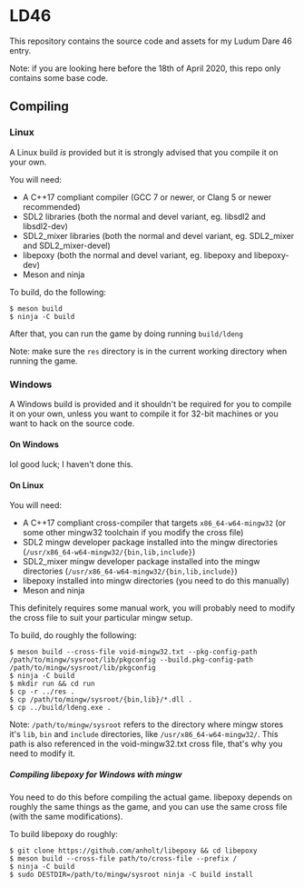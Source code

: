 # LD46
This repository contains the source code and assets for my Ludum Dare 46 entry.

Note: if you are looking here before the 18th of April 2020, this repo only contains some base code.

## Compiling

### Linux

A Linux build *is* provided but it is strongly advised that you compile it on your own.

You will need:
 - A C++17 compliant compiler (GCC 7 or newer, or Clang 5 or newer recommended)
 - SDL2 libraries (both the normal and devel variant, eg. libsdl2 and libsdl2-dev)
 - SDL2\_mixer libraries (both the normal and devel variant, eg. SDL2\_mixer and SDL2\_mixer-devel)
 - libepoxy (both the normal and devel variant, eg. libepoxy and libepoxy-dev)
 - Meson and ninja

To build, do the following:
```
$ meson build
$ ninja -C build
```

After that, you can run the game by doing running `build/ldeng`

Note: make sure the `res` directory is in the current working directory when running the game.

### Windows

A Windows build is provided and it shouldn't be required for you to compile it on your own, unless you want to compile it for 32-bit machines or you want to hack on the source code.

#### On Windows
lol good luck; I haven't done this.

#### On Linux

You will need:
 - A C++17 compliant cross-compiler that targets `x86_64-w64-mingw32` (or some other mingw32 toolchain if you modify the cross file)
 - SDL2 mingw developer package installed into the mingw directories (`/usr/x86_64-w64-mingw32/{bin,lib,include}`)
 - SDL2\_mixer mingw developer package installed into the mingw directories (`/usr/x86_64-w64-mingw32/{bin,lib,include}`)
 - libepoxy installed into mingw directories (you need to do this manually)
 - Meson and ninja

This definitely requires some manual work, you will probably need to modify the cross file to suit your particular mingw setup.

To build, do roughly the following:
```
$ meson build --cross-file void-mingw32.txt --pkg-config-path /path/to/mingw/sysroot/lib/pkgconfig --build.pkg-config-path /path/to/mingw/sysroot/lib/pkgconfig
$ ninja -C build
$ mkdir run && cd run
$ cp -r ../res .
$ cp /path/to/mingw/sysroot/{bin,lib}/*.dll .
$ cp ../build/ldeng.exe .
```

Note: `/path/to/mingw/sysroot` refers to the directory where mingw stores it's `lib`, `bin` and `include` directories, like `/usr/x86_64-w64-mingw32/`. This path is also referenced in the void-mingw32.txt cross file, that's why you need to modify it.

##### Compiling libepoxy for Windows with mingw

You need to do this before compiling the actual game. libepoxy depends on roughly the same things as the game, and you can use the same cross file (with the same modifications).

To build libepoxy do roughly:
```
$ git clone https://github.com/anholt/libepoxy && cd libepoxy
$ meson build --cross-file path/to/cross-file --prefix /
$ ninja -C build
$ sudo DESTDIR=/path/to/mingw/sysroot ninja -C build install
```
